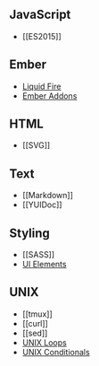 ## JavaScript

* [[ES2015]]

## Ember

* [Liquid Fire](Liquid-Fire)
* [Ember Addons](Ember-Addons)

## HTML

* [[SVG]]

## Text

* [[Markdown]]
* [[YUIDoc]]

## Styling

* [[SASS]]
* [UI Elements](UI-Elements)

## UNIX

* [[tmux]]
* [[curl]]
* [[sed]]
* [UNIX Loops](UNIX-Loops)
* [UNIX Conditionals](UNIX-Conditionals)
